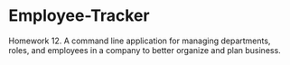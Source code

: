 # Employee-Tracker
Homework 12. A command line application for managing departments, roles, and employees in a company to better organize and plan business.

